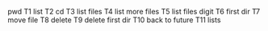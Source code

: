 pwd T1 list T2 cd T3 list files T4 list more files T5 list files digit T6 first dir T7 move file T8 delete T9 delete first dir T10 back to future T11 lists

